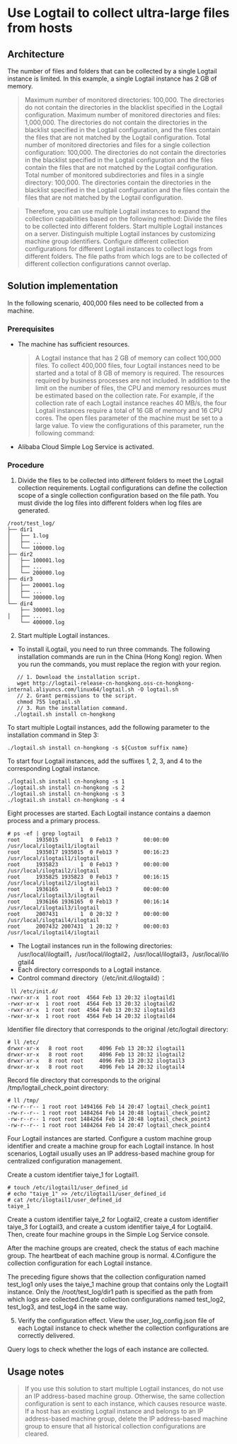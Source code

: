 # Use Logtail to collect ultra-large files from hosts

## Architecture

The number of files and folders that can be collected by a single Logtail instance is limited. In this example, a single Logtail instance has 2 GB of memory.

> Maximum number of monitored directories: 100,000. The directories do not contain the directories in the blacklist specified in the Logtail configuration.
> Maximum number of monitored directories and files: 1,000,000. The directories do not contain the directories in the blacklist specified in the Logtail configuration, and the files contain the files that are not matched by the Logtail configuration.
> Total number of monitored directories and files for a single collection configuration: 100,000. The directories do not contain the directories in the blacklist specified in the Logtail configuration and the files contain the files that are not matched by the Logtail configuration.
> Total number of monitored subdirectories and files in a single directory: 100,000. The directories contain the directories in the blacklist specified in the Logtail configuration and the files contain the files that are not matched by the Logtail configuration.


> Therefore, you can use multiple Logtail instances to expand the collection capabilities based on the following method:
> Divide the files to be collected into different folders.
> Start multiple Logtail instances on a server.
> Distinguish multiple Logtail instances by customizing machine group identifiers.
> Configure different collection configurations for different Logtail instances to collect logs from different folders. The file paths from which logs are to be collected of different collection configurations cannot overlap.

## Solution implementation

In the following scenario,
400,000 files need to be collected from a machine.

### Prerequisites

- The machine has sufficient resources.

  > A Logtail instance that has 2 GB of memory can collect 100,000 files. To collect 400,000 files, four Logtail instances need to be started and a total of 8 GB of memory is required. The resources required by business processes are not included.
  > In addition to the limit on the number of files, the CPU and memory resources must be estimated based on the collection rate. For example, if the collection rate of each Logtail instance reaches 40 MB/s, the four Logtail instances require a total of 16 GB of memory and 16 CPU cores.
  > The open files parameter of the machine must be set to a large value. To view the configurations of this parameter, run the following command:

- Alibaba Cloud Simple Log Service is activated.

### Procedure

1. Divide the files to be collected into different folders to meet the Logtail collection requirements.
   Logtail configurations can define the collection scope of a single collection configuration based on the file path. You must divide the log files into different folders when log files are generated.

```
/root/test_log/
├── dir1
│   ├── 1.log
│   ├── ...
│   └── 100000.log
├── dir2
│   ├── 100001.log
│   ├── ...
│   └── 200000.log
├── dir3
│   ├── 200001.log
│   ├── ...
│   └── 300000.log
└── dir4
    ├── 300001.log
│   ├── ...
    └── 400000.log

```

2.  Start multiple Logtail instances.

- To install iLogtail, you need to run three commands. The following installation commands are run in the China (Hong Kong) region. When you run the commands, you must replace the region with your region.

```
   // 1. Download the installation script.
   wget http://logtail-release-cn-hongkong.oss-cn-hongkong-internal.aliyuncs.com/linux64/logtail.sh -O logtail.sh
   // 2. Grant permissions to the script.
   chmod 755 logtail.sh
   // 3. Run the installation command.
  ./logtail.sh install cn-hongkong
```

To start multiple Logtail instances, add the following parameter to the installation command in Step 3:

```
./logtail.sh install cn-hongkong -s ${Custom suffix name}
```

To start four Logtail instances, add the suffixes 1, 2, 3, and 4 to the corresponding Logtail instance.

```
./logtail.sh install cn-hongkong -s 1
./logtail.sh install cn-hongkong -s 2
./logtail.sh install cn-hongkong -s 3
./logtail.sh install cn-hongkong -s 4
```

Eight processes are started. Each Logtail instance contains a daemon process and a primary process.

```
# ps -ef | grep logtail
root     1935015       1  0 Feb13 ?        00:00:00 /usr/local/ilogtail1/ilogtail
root     1935017 1935015  0 Feb13 ?        00:16:23 /usr/local/ilogtail1/ilogtail
root     1935823       1  0 Feb13 ?        00:00:00 /usr/local/ilogtail2/ilogtail
root     1935825 1935823  0 Feb13 ?        00:16:15 /usr/local/ilogtail2/ilogtail
root     1936165       1  0 Feb13 ?        00:00:00 /usr/local/ilogtail3/ilogtail
root     1936166 1936165  0 Feb13 ?        00:16:14 /usr/local/ilogtail3/ilogtail
root     2007431       1  0 20:32 ?        00:00:00 /usr/local/ilogtail4/ilogtail
root     2007432 2007431  1 20:32 ?        00:00:03 /usr/local/ilogtail4/ilogtail
```

- The Logtail instances run in the following directories: /usr/local/ilogtail1，/usr/local/ilogtail2，/usr/local/ilogtail3，/usr/local/ilogtail4
- Each directory corresponds to a Logtail instance.
- Control command directory（/etc/init.d/ilogtaild）：

```
 ll /etc/init.d/
-rwxr-xr-x  1 root root  4564 Feb 13 20:32 ilogtaild1
-rwxr-xr-x  1 root root  4564 Feb 13 20:32 ilogtaild2
-rwxr-xr-x  1 root root  4564 Feb 13 20:32 ilogtaild3
-rwxr-xr-x  1 root root  4564 Feb 14 20:32 ilogtaild4
```

Identifier file directory that corresponds to the original /etc/logtail directory:

```
# ll /etc/
drwxr-xr-x   8 root root     4096 Feb 13 20:32 ilogtail1
drwxr-xr-x   8 root root     4096 Feb 13 20:32 ilogtail2
drwxr-xr-x   8 root root     4096 Feb 13 20:32 ilogtail3
drwxr-xr-x   8 root root     4096 Feb 14 20:32 ilogtail4
```

Record file directory that corresponds to the original /tmp/logtail_check_point directory:

```
# ll /tmp/
-rw-r--r-- 1 root root 1494166 Feb 14 20:47 logtail_check_point1
-rw-r--r-- 1 root root 1484264 Feb 14 20:48 logtail_check_point2
-rw-r--r-- 1 root root 1484264 Feb 14 20:48 logtail_check_point3
-rw-r--r-- 1 root root 1484264 Feb 14 20:47 logtail_check_point4
```

Four Logtail instances are started. Configure a custom machine group identifier and create a machine group for each Logtail instance.
In host scenarios, Logtail usually uses an IP address-based machine group for centralized configuration management.

Create a custom identifier taiye_1 for Logtail1.

```
# touch /etc/ilogtail1/user_defined_id
# echo "taiye_1" >> /etc/ilogtail1/user_defined_id
# cat /etc/ilogtail1/user_defined_id
taiye_1
```

Create a custom identifier taiye_2 for Logtail2, create a custom identifier taiye_3 for Logtail3, and create a custom identifier taiye_4 for Logtail4. Then, create four machine groups in the Simple Log Service console.


After the machine groups are created, check the status of each machine group. The heartbeat of each machine group is normal.
4.Configure the collection configuration for each Logtail instance.

The preceding figure shows that the collection configuration named test_log1 only uses the taiye_1 machine group that contains only the Logtail1 instance. Only the /root/test_log/dir1 path is specified as the path from which logs are collected.Create collection configurations named test_log2, test_log3, and test_log4 in the same way.

5. Verify the configuration effect.
   View the user_log_config.json file of each Logtail instance to check whether the collection configurations are correctly delivered.

Query logs to check whether the logs of each instance are collected.

## Usage notes

> If you use this solution to start multiple Logtail instances, do not use an IP address-based machine group. Otherwise, the same collection configuration is sent to each instance, which causes resource waste.
> If a host has an existing Logtail instance and belongs to an IP address-based machine group, delete the IP address-based machine group to ensure that all historical collection configurations are cleared.
